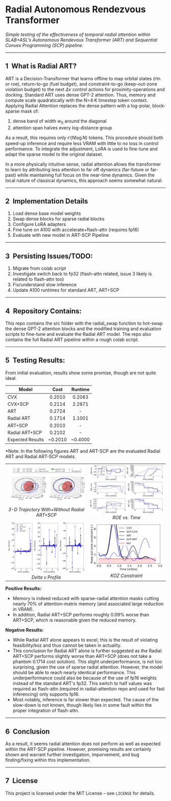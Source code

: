 # Radial Autonomous Rendezvous Transformer
*Simple testing of the effectiveness of temporal radial attention within SLAB+ASL's Autonomous Rendevous Transformer (ART) and Sequential Convex Programming (SCP) pipeline.*

---

## 1  What is Radial ART?

ART is a Decision-Transformer that learns offline to map orbital states (rtn or roe), return-to-go (fuel budget), and constraint-to-go (keep-out-zone violation budget) to the next $`\Delta v`$ control actions for proximity-operations and docking. Standard ART uses dense GPT-2 attention. Thus, memory and compute scale quadratically with the N=4·K timestep token context. Applying Radial Attention replaces the dense pattern with a log-polar, block-sparse mask of:

1. dense band of width $`w_0`$ around the diagonal 
2. attention span halves every log-distance group 
        
As a result, this requires only $`\mathcal{O} (N \log N )`$ tokens. This procedure should both speed-up inference and require less VRAM with little to no loss in control performance. To integrate the adjustment, LoRA is used to fine-tune and adapt the sparse model to the original dataset.

In a more physically intuitive sense, radial attention allows the transformer to learn by attributing less attention to far off dynamics (far-future or far-past) while maintaining full focus on the near-time dynamics. Given the local nature of classical dynamics, this approach seems somewhat natural.

---

## 2  Implementation Details

1. Load dense base model weights
2. Swap dense blocks for sparse radial blocks
3. Configure LoRA adapters
4. Fine tune on A100 with accelerate+flash-attn (requires fp16)
5. Evaluate with new model in ART-SCP Pipeline

---

## 3  Persisting Issues/TODO:

1. Migrate from colab script
2. Investigate switch back to fp32 (flash-attn related, issue 3 likely is related to flash-attn too)
3. Fix/understand slow inference 
4. Update A100 runtimes for standard ART, ART+SCP

---

## 4  Repository Contains:

This repo contains the src folder with the radial_swap function to hot-swap the dense GPT-2 attention blocks and the modified training and evaluation scripts to fine-tune and evaluate the Radial ART model. The repo also contains the full Radial ART pipeline within a rough colab script.

---

## 5  Testing Results:

From initial evaluation, results show some promise, though are not quite ideal.

| Model          |   Cost   |  Runtime |
|----------------|:--------:|:--------:|
|       CVX      |  0.2010  |  0.2083  |
|     CVX+SCP    |  0.2114  |  2.2871  |
|       ART      |  0.2724  |    -     |
|   Radial ART   |  0.1714  |  1.1001  |
|     ART+SCP    |  0.2010  |    -     |
| Radial ART+SCP |  0.2102  |    -     |
|Expected Results| ~0.2010  |  ~0.4000 |

*Note: In the following figures ART and ART-SCP are the evaluated Radial ART and Radial ART-SCP models.

<table>
  <tr>
    <td align="center">
      <img src="radial_art_results/figures/pos_3d_split.png" width="400"><br>
      <em>3-D Trajectory With+Without Radial ART+SCP</em>
    </td>
    <td align="center">
      <img src="radial_art_results/figures/roe_vs_time.png" width="400"><br>
      <em>ROE vs. Time</em>
    </td>
  </tr>
  <tr>
    <td align="center">
      <img src="radial_art_results/figures/delta_v.png" width="400"><br>
      <em>Delta v Profile</em>
    </td>
    <td align="center">
      <img src="radial_art_results/figures/koz_constr_v2.png" width="400"><br>
      <em>KOZ Constraint</em>
    </td>
  </tr>
</table>

**Positive Results:**
- Memory is indeed reduced with sparse-radial attention masks cutting nearly 70% of attention-matrix memory (and associated large reduction in VRAM). 
- In addition, Radial ART+SCP performs roughly 0.09% worse than ART+SCP, which is reasonable given the reduced memory.

**Negative Results:**
- While Radial ART alone appears to excel, this is the result of violating feasibility/koz and thus cannot be taken in actuality. 
- This conclusion for Radial ART alone is further suggested as the Radial ART+SCP performs slightly worse than ART+SCP (does not take a phantom 0.1714 cost solution). This slight underperformance, is not too surprising, given the use of sparse radial attention. However, the model should be able to reach nearly identical performance. This underperformance could also be because of the use of fp16 weights instead of the standard ART's fp32. This switch to half values was required as flash-attn (required in radial-attention repo and used for fast inferencing) only supports fp16.
 - Most notably, inference is far slower than expected. The cause of the slow-down is not known, though likely lies in some fault within the proper integration of flash-attn.
 
 ---
 
## 6  Conclusion
As a result, it seems radial attention does not perform as well as expected within the ART-SCP pipeline. However, promising results are certainly shown and warrant further investigation, imporvement, and bug finding/fixing within this implementation.

---

## 7  License

This project is licensed under the MIT License – see `LICENSE` for details.

